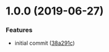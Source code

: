 # 1.0.0 (2019-06-27)


### Features

* initial commit ([38a291c](https://github.com/ryaninvents/get-web-manifest/commit/38a291c))
